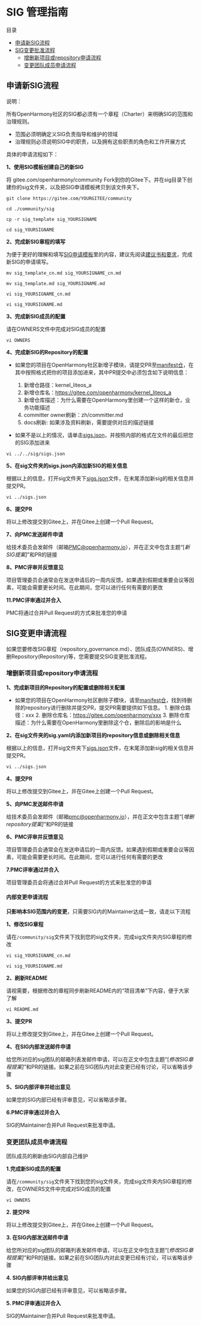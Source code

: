 # SIG  管理指南

 目录

- [申请新SIG流程](#id1)
- [SIG变更批准流程](#id2)
  - [增删新项目或repository申请流程](#id2-1)
  - [变更团队成员申请流程](#id2-3)



<h2 id="id1">申请新SIG流程</h2>

说明：

所有OpenHarmony社区的SIG都必须有一个章程（Charter）来明确SIG的范围和治理规则。

+ 范围必须明确定义SIG负责指导和维护的领域
+ 治理规则必须说明SIG中的职责，以及拥有这些职责的角色和工作开展方式



具体的申请流程如下：

**1、使用SIG模板创建自己的新SIG**

将 gitee.com/openharmony/community Fork到你的Gitee下。并在sig目录下创建你的sig文件夹，以及把SIG申请模板拷贝到该文件夹下。

```
git clone https://gitee.com/YOURGITEE/community

cd ./community/sig

cp -r sig_template sig_YOURSIGNAME

cd sig_YOURSIGNAME

```

**2、完成新SIG章程的填写**

为便于更好的理解和填写[SIG申请模板](./../../../sig/sig_template/sig_template_cn.md)里的内容，建议先阅读[建议书和要求](./sig_governance.md)，完成新SIG的申请填写。

```
mv sig_template_cn.md sig_YOURSIGNAME_cn.md

mv sig_template.md sig_YOURSIGNAME.md

vi sig_YOURSIGNAME_cn.md

vi sig_YOURSIGNAME.md

```

**3、完成新SIG成员的配置**

请在OWNERS文件中完成对SIG成员的配置

```
vi OWNERS

```

**4、完成新SIG的Repository的配置**

- 如果您的项目在OpenHarmony社区新增子模块，请提交PR至[manifest仓](https://gitee.com/openharmony/manifest)，在其中按照格式把你的项目添加进来，其中PR提交中必须包含如下说明信息：
     1. 新增仓路径：kernel_liteos_a
     2. 新增仓库名：https://gitee.com/openharmony/kernel_liteos_a
     3. 新增仓库描述：为什么需要在OpenHarmony里创建一个这样的新仓，业务功能描述
     4. committer owner刷新：zh/committer.md
     5. docs刷新: 如果涉及资料刷新，需要提供对应的描述链接

- 如果不是以上的情况，请单击[sigs.json](/sig/sigs.json)，并按照内部的格式在文件的最后把您的SIG添加进来

```
vi ../../sig/sigs.json
```

**5、在sig文件夹的sigs.json内添加新SIG的相关信息**

根据以上的信息，打开sig文件夹下[sigs.json](/sig/sigs.json)文件，在末尾添加新sig的相关信息并提交PR。

```
vi ../sigs.json

```

**6、提交PR**

将以上修改提交到Gitee上，并在Gitee上创建一个Pull Request。

**7、向PMC发送邮件申请**

给技术委员会发邮件（邮箱<PMC@openharmony.io>），并在正文中包含主题“[*新SIG提案]*”和PR的链接

**8、PMC评审并反馈意见**

项目管理委员会通常会在发送申请后的一周内反馈。如果遇到假期或重要会议等因素，可能会需要更长时间。在此期间，您可以进行任何有需要的更改

**11.PMC评审通过并合入**

PMC将通过合并Pull Request的方式来批准您的申请





<h2 id="id1">SIG变更申请流程</h2>

如果您要修改SIG章程（repository_governance.md）、团队成员(OWNERS)、增删Repository(Repository)等，您需要提交SIG变更批准流程。

<h3 id="id2-1">增删新项目或repository申请流程</h3>

**1、完成新项目的Repository的配置或删除相关配置**

- 如果您的项目在OpenHarmony社区删除子模块，请至[manifest仓](https://gitee.com/openharmony/manifest)，找到待删除的repository进行删除并提交PR，提交PR需要提供如下信息。
      1. 删除仓路径：xxx
      2. 删除仓库名：https://gitee.com/openharmony/xxx
      3. 删除仓库描述：为什么需要在OpenHarmony里删除这个仓，删除后的影响是什么
 

**2、在sig文件夹的sig.yaml内添加新项目的repository信息或删除相关信息**

 根据以上的信息，打开sig文件夹下[sigs.json](/sig/sigs.json)文件，在末尾添加新sig的相关信息并提交PR。

 ```
 vi ../sigs.json

 ```

**4、提交PR**

将以上修改提交到Gitee上，并在Gitee上创建一个Pull Request。

**5、向PMC发送邮件申请**

给技术委员会发邮件（邮箱<pmc@openharmony.io>），并在正文中包含主题“[*增删repository提案]*”和PR的链接

**6、PMC评审并反馈意见**

项目管理委员会通常会在发送申请后的一周内反馈。如果遇到假期或重要会议等因素，可能会需要更长时间。在此期间，您可以进行任何有需要的更改

**7.PMC评审通过并合入**

项目管理委员会将通过合并Pull Request的方式来批准您的申请




#### 内部变更申请流程

**只影响本SIG范围内的变更**，只需要SIG内的Maintainer达成一致，请走以下流程

**1、修改SIG章程**

请在`/community/sig`文件夹下找到您的sig文件夹，完成sig文件夹内SIG章程的修改

```
vi sig_YOURSIGNAME_cn.md

vi sig_YOURSIGNAME.md

```

**2、刷新README**

请视需要，根据修改的章程同步刷新README内的“项目清单”下内容，便于大家了解

```
vi README.md
```

**3、提交PR**

将以上修改提交到Gitee上，并在Gitee上创建一个Pull Request。

**4、在SIG内部发送邮件申请**

给您所对应的sig团队的邮箱列表发邮件申请，可以在正文中包含主题“[*修改SIG章程提案]*”和PR的链接。如果之前在SIG团队内对此变更已经有讨论，可以省略该步骤

**5、SIG内部评审并给出意见**

如果您的SIG内部已经有评审意见，可以省略该步骤。

**6.PMC评审通过并合入**

SIG的Maintainer合并Pull Request来批准申请。



<h3 id="id2-2">变更团队成员申请流程</h3>

团队成员的刷新由SIG内部自己维护

**1.完成新SIG成员的配置**

请在`/community/sig`文件夹下找到您的sig文件夹，完成sig文件夹内SIG章程的修改，在OWNERS文件中完成对SIG成员的配置

```
vi OWNERS

```

**2. 提交PR**

将以上修改提交到Gitee上，并在Gitee上创建一个Pull Request。

**3. 在SIG内部发送邮件申请**

给您所对应的sig团队的邮箱列表发邮件申请，可以在正文中包含主题“[*修改SIG章程提案]*”和PR的链接。如果之前在SIG团队内对此变更已经有讨论，可以省略该步骤

**4. SIG内部评审并给出意见**

如果您的SIG内部已经有评审意见，可以省略该步骤。

**5. PMC评审通过并合入**

SIG的Maintainer合并Pull Request来批准申请。
